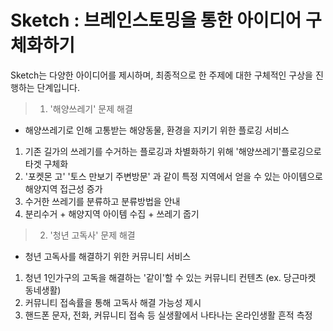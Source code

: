 # Sketch : 브레인스토밍을 통한 아이디어 구체화하기
Sketch는 다양한 아이디어를 제시하며, 최종적으로 한 주제에 대한 구체적인 구상을 진행하는 단계입니다. 

> 1. '해양쓰레기' 문제 해결 
- 해양쓰레기로 인해 고통받는 해양동물, 환경을 지키기 위한 플로깅 서비스
1. 기존 길가의 쓰레기를 수거하는 플로깅과 차별화하기 위해 '해양쓰레기'플로깅으로 타겟 구체화
2. '포켓몬 고' '토스 만보기 주변방문' 과 같이 특정 지역에서 얻을 수 있는 아이템으로 해양지역 접근성 증가
3. 수거한 쓰레기를 분류하고 분류방법을 안내
4. 분리수거 + 해양지역 아이템 수집 + 쓰레기 줍기
> 2. '청년 고독사' 문제 해결
- 청년 고독사를 해결하기 위한 커뮤니티 서비스
1. 청년 1인가구의 고독을 해결하는 '같이'할 수 있는 커뮤니티 컨텐츠 (ex. 당근마켓 동네생활)
2. 커뮤니티 접속률을 통해 고독사 해결 가능성 제시
3. 핸드폰 문자, 전화, 커뮤니티 접속 등 실생활에서 나타나는 온라인생활 흔적 측정

